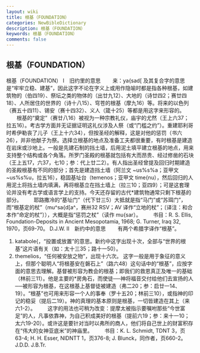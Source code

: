 ```yaml
---
layout: wiki
title: 根基（FOUNDATION）
categories: NewBibleDictionary
description: 根基（FOUNDATION）
keywords: 根基（FOUNDATION）
comments: false
---
```


## 根基（FOUNDATION）



根基（FOUNDATION）
Ⅰ　旧约里的意思
　　来：ya{sad[ 及其复合字的意思是“牢牢立稳、建基”，因此这字不论在字义上或用作隐喻时都是指各种根基，如建筑物的（伯四19）、祭坛之类的物体的（出廿九12）、大地的（诗廿四2；赛廿四18）、人所居住的世界的（诗十八15）、穹苍的根基（摩九16）等。将来的以色列（赛五十四11）、锡安（赛十四32）、义人（箴十25）等都是用这字来形容的。
　　根基的“奠定”（赛廿八16）被视为一种宗教礼仪，庙宇的尤然（王上六37；拉五16）。考古学方面并无证据证明这礼仪涉及人祭（或“门槛之约”）。重建耶利哥时希伊勒丧了儿子（王上十六34），但按圣经的解释，这是对他的惩罚（书六26），并非他献子为祭。选择立根基的地点及准备工夫都很重要，有时根基是建造在岩床或沙地上。一般是先建石制的挡土墙，后用泥土填平建立根基的地点，用来支持整个结构或各个角落。所罗门圣殿的根基就包括有大而昂贵、经过修凿的石块（王上五17，六37，七10；参：代上廿二2）。有人指出圣经曾提及回归时期建造的圣殿根基有不同的部分；首先是建造挡土墙（阿兰文 ~us%s%a；亚甲文 ~us%s%u，拉五16），稳固基址台（temenos；亚甲文 time{nu），然后回归的人用泥土将挡土墙内填满，再将根基立在挡土墙上（拉三10；亚四9）；可是这套理论并没有考古学或语言学上的支持。今天还存留的古代*建筑物通常只剩下根基的部分。
　　耶路撒冷的“基址门”（代下廿三5）大抵就是指“马门”或“苏珥门”，而“根基定的杖”（mu^sa{d[a^，赛卅32 RSV；AV 译作“立地的杖”；〔译注：和合本作“命定的杖”〕），大概是指“惩罚之杖”（读作 mu{sar）。
　　书目：R. S. Ellis, Foundation-Deposits in Ancient Mesopotamia,
1968; G. Turner, Iraq 32, 1970，页69-70。
D.J.W.
Ⅱ　新约中的意思
　　有两个希腊字译作“根基”。
1. katabole{，“投置或放置”的意思。新约中这字出现十次，全部与“世界的根基”这片语有关（如：太十三35；路十一50）。
2. themelios，“任何被安放之物”，出现十六次。 这字一般是用于象征的意义上，但那个聪明人“将根基安在磐石上”（路六48）这句话中的“根基”，应按字面的意思去理解。基督被形容为教会的根基；即我们的救恩真正及唯一的基础（林前三11）。他是主要的*房角石，而使徒──神将福音交付给他们去宣扬的人──被形容为根基，在这根基上基督徒被建造（弗二20；参：启廿一14、19）。“根基”也可用来形容一个人的事奉（罗十五20；林前三10），或指神的印记的稳妥（提后二19）。神的真理的基本原则是根基，一切皆建造在其上（来六1-2）。
　　这字的用法也可稍为改变：提摩太被指示要嘱咐那些“今世富足”的人，凡事依靠神，为自己积成美好的根基（提前六19；参：来十一10；太六19-20）。或许这是要针对当时以弗所的商人，他们将自己世上的财富积存在“伟大的女神亚底米”的神庙里。
　　书目：K. L. Schmidt, TDNT 3，页63-4; H. H. Esser, NIDNTT 1，页376-8; J. Blunck，同作者，页660-2。
J.D.D.
J.B.Tr.



